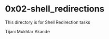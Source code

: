 #   0x02-shell_redirections
This directory is for Shell Redirection tasks
 

Tijani Mukhtar Akande 
